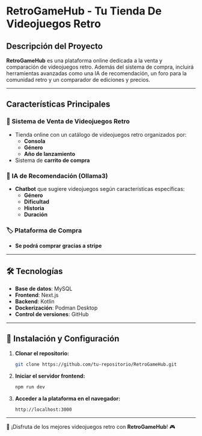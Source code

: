 # RetroGameHub - Tu Tienda De Videojuegos Retro

## Descripción del Proyecto
**RetroGameHub** es una plataforma online dedicada a la venta y comparación de videojuegos retro. Además del sistema de compra, incluirá herramientas avanzadas como una IA de recomendación, un foro para la comunidad retro y un comparador de ediciones y precios.

---

## Características Principales

### 🛒 Sistema de Venta de Videojuegos Retro
- Tienda online con un catálogo de videojuegos retro organizados por:
  - **Consola**
  - **Género**
  - **Año de lanzamiento**
- Sistema de **carrito de compra**

### 🤖 IA de Recomendación (Ollama3)
- **Chatbot** que sugiere videojuegos según características específicas:
  - **Género**
  - **Dificultad**
  - **Historia**
  - **Duración**


### 🏷 Plataforma de Compra
- **Se podrá comprar gracias a stripe**

---

## 🛠 Tecnologías
- **Base de datos**: MySQL
- **Frontend**: Next.js
- **Backend**: Kotlin
- **Dockerización**: Podman Desktop
- **Control de versiones**: GitHub

---

## 📌 Instalación y Configuración
1. **Clonar el repositorio:**
   ```bash
   git clone https://github.com/tu-repositorio/RetroGameHub.git
   ```
2. **Iniciar el servidor frontend:**
   ```bash
   npm run dev
   ```
3. **Acceder a la plataforma en el navegador:**
   ```
   http://localhost:3000
   ```
---

🚀 ¡Disfruta de los mejores videojuegos retro con **RetroGameHub**! 🎮
